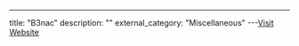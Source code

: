 ---
title: "B3nac"
description: ""
external_category: "Miscellaneous"
---[Visit Website](https://github.com/B3nac)

